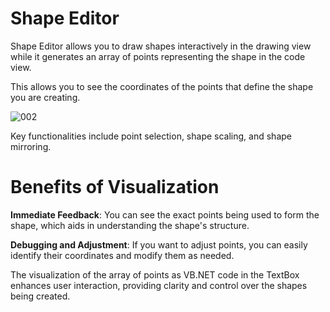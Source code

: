 # Shape Editor

 Shape Editor allows you to draw shapes interactively in the drawing view while it generates an array of points representing the shape in the code view.
 
 This allows you to see the coordinates of the points that define the shape you are creating. 


![002](https://github.com/user-attachments/assets/6fea6f7e-443f-4274-9dfd-895928e51abe)



Key functionalities include point selection, shape scaling, and shape mirroring.


# Benefits of Visualization

**Immediate Feedback**: You can see the exact points being used to form the shape, which aids in understanding the shape's structure.

**Debugging and Adjustment**: If you want to adjust points, you can easily identify their coordinates and modify them as needed.

The visualization of the array of points as VB.NET code in the TextBox enhances user interaction, providing clarity and control over the shapes being created.

